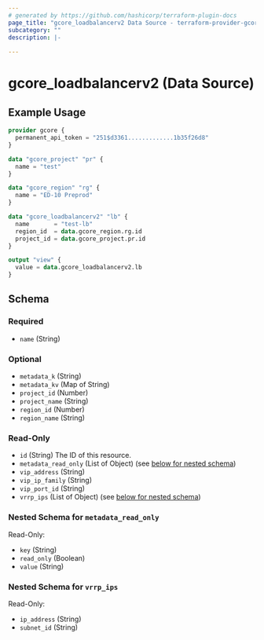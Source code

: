 ```yaml
---
# generated by https://github.com/hashicorp/terraform-plugin-docs
page_title: "gcore_loadbalancerv2 Data Source - terraform-provider-gcore"
subcategory: ""
description: |-
  
---
```


# gcore_loadbalancerv2 (Data Source)



## Example Usage

```terraform
provider gcore {
  permanent_api_token = "251$d3361.............1b35f26d8"
}

data "gcore_project" "pr" {
  name = "test"
}

data "gcore_region" "rg" {
  name = "ED-10 Preprod"
}

data "gcore_loadbalancerv2" "lb" {
  name       = "test-lb"
  region_id  = data.gcore_region.rg.id
  project_id = data.gcore_project.pr.id
}

output "view" {
  value = data.gcore_loadbalancerv2.lb
}
```

<!-- schema generated by tfplugindocs -->
## Schema

### Required

- `name` (String)

### Optional

- `metadata_k` (String)
- `metadata_kv` (Map of String)
- `project_id` (Number)
- `project_name` (String)
- `region_id` (Number)
- `region_name` (String)

### Read-Only

- `id` (String) The ID of this resource.
- `metadata_read_only` (List of Object) (see [below for nested schema](#nestedatt--metadata_read_only))
- `vip_address` (String)
- `vip_ip_family` (String)
- `vip_port_id` (String)
- `vrrp_ips` (List of Object) (see [below for nested schema](#nestedatt--vrrp_ips))

<a id="nestedatt--metadata_read_only"></a>
### Nested Schema for `metadata_read_only`

Read-Only:

- `key` (String)
- `read_only` (Boolean)
- `value` (String)


<a id="nestedatt--vrrp_ips"></a>
### Nested Schema for `vrrp_ips`

Read-Only:

- `ip_address` (String)
- `subnet_id` (String)
